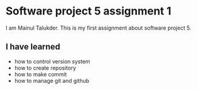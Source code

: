 # Software project 5 assignment 1 

I am Mainul Talukder. This is my first assignment about software project 5.


## I have learned 
- how to control version system
- how to create repository
- how to make commit
- how to manage git and github
